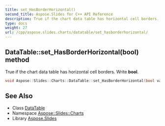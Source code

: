 ```yaml
---
title: set_HasBorderHorizontal()
second_title: Aspose.Slides for C++ API Reference
description: True if the chart data table has horizontal cell borders. Write bool.
type: docs
weight: 27
url: /cpp/aspose.slides.charts/datatable/set_hasborderhorizontal/
---
```

## DataTable::set_HasBorderHorizontal(bool) method


True if the chart data table has horizontal cell borders. Write **bool**.

```cpp
void Aspose::Slides::Charts::DataTable::set_HasBorderHorizontal(bool value) override
```

## See Also

* Class [DataTable](./)
* Namespace [Aspose::Slides::Charts](../)
* Library [Aspose.Slides](../../)